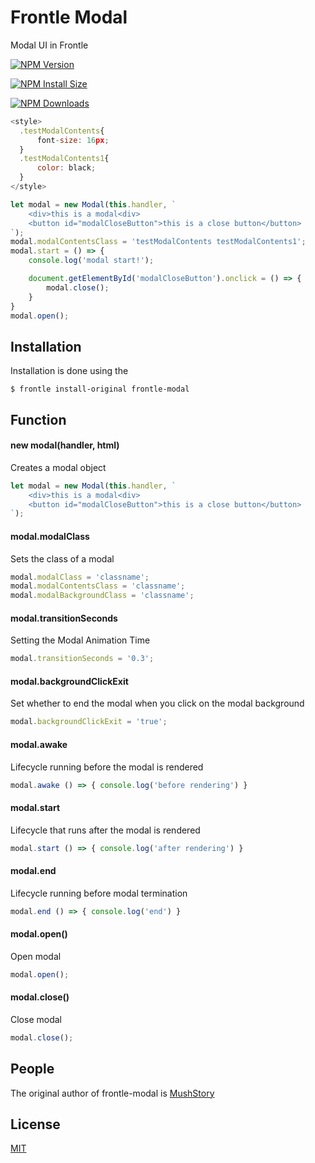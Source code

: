 # Frontle Modal

Modal UI in Frontle



 [![NPM Version][npm-version-image]][npm-url]

 [![NPM Install Size][npm-install-size-image]][npm-install-size-url]

 [![NPM Downloads][npm-downloads-image]][npm-downloads-url]

```javascript
<style>
  .testModalContents{
      font-size: 16px;
  }
  .testModalContents1{
      color: black;
  }
</style>

let modal = new Modal(this.handler, `
    <div>this is a modal<div>
    <button id="modalCloseButton">this is a close button</button>
`);
modal.modalContentsClass = 'testModalContents testModalContents1';
modal.start = () => {
    console.log('modal start!');

    document.getElementById('modalCloseButton').onclick = () => {
        modal.close();
    }
}
modal.open();
```



## Installation

Installation is done using the

```shell
$ frontle install-original frontle-modal
```



## Function

#### new modal(handler, html)

Creates a modal object

```javascript
let modal = new Modal(this.handler, `
    <div>this is a modal<div>
    <button id="modalCloseButton">this is a close button</button>
`);
```



#### modal.modalClass

Sets the class of a modal

```javascript
modal.modalClass = 'classname';
modal.modalContentsClass = 'classname';
modal.modalBackgroundClass = 'classname';
```



#### modal.transitionSeconds

Setting the Modal Animation Time

```javascript
modal.transitionSeconds = '0.3';
```



#### modal.backgroundClickExit

Set whether to end the modal when you click on the modal background

```javascript
modal.backgroundClickExit = 'true';
```



#### modal.awake

Lifecycle running before the modal is rendered

```javascript
modal.awake () => { console.log('before rendering') }
```



#### modal.start

Lifecycle that runs after the modal is rendered

```javascript
modal.start () => { console.log('after rendering') }
```



#### modal.end

Lifecycle running before modal termination

```javascript
modal.end () => { console.log('end') }
```



#### modal.open()

Open modal

```javascript
modal.open();
```



#### modal.close()

Close modal

```javascript
modal.close();
```



## People

The original author of frontle-modal is [MushStory](https://github.com/MushStory)



## License

 [MIT](LICENSE)



[npm-downloads-image]: https://badgen.net/npm/dm/frontle-modal
[npm-downloads-url]: https://npmcharts.com/compare/frontle-modal?minimal=true
[npm-install-size-image]: https://badgen.net/packagephobia/install/frontle-modal
[npm-install-size-url]: https://packagephobia.com/result?p=frontle-modal
[npm-url]: https://npmjs.org/package/frontle-modal
[npm-version-image]: https://badgen.net/npm/v/frontle-modal